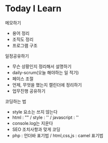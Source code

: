# Today I Learn


메모하기

- 용어 정리
- 조직도 정리
- 프로그램 구조

일정공유하기

- 무슨 상황인지 정리해서 설명하기
- daily-scrum(오늘 해야하는 일 적기)
- 페이스 조절
- 언제, 무엇을 했는지 캘린더에 정리하기
- 업무진행 공유하기

코딩하는 법
- style 요소는 쓰지 않는다
- html : "" / style : '' / javascript : ''
- console.log는 지운다
- SEO 조치사항과 맞게 코딩
- php : 언더바 표기법 / html,css,js : camel 표기법

